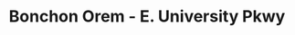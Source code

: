 ---
layout: place
title: "Bonchon Orem - E. University Pkwy"
permalink: /utah/orem/bonchon-orem-e-university-pkwy.html
stateAbbr: UT
stateName: Utah
cityName: Orem
place_id: ChIJqZlpvX-bTYcRvz9Z8GVnSPU
photos:
  - name: >-
      places/ChIJqZlpvX-bTYcRvz9Z8GVnSPU/photos/AeeoHcLxN-EPA9nyR4NHI_fXdrFwMZvQaBXyHFVzGBsXSpacs7OC7WJVHj917cPOej1pkT2nJ1kf89YzwhCEoJfV_gdGzb-7IC1FBWI0OPprvTt_cVRY5w7pMq-XGxYXA0Cl8AZc_cIN20GNAcaa-bHFSHHKrkVgjTV_150s763IxHkdhnAXwJJE0Cx90f294wVnkuB8rZirAs-670y8TrfklhIpw6rDnLi6WwwLuAgprJhivbIfyviOgGfbCoORcGpeoUbgWQTeXOgaQVNUO1W0xlzwOY1WU2EY8pKWGZJ4Hh_roac2buYWg_VNX4xmyfRLTrKKfclrS5PZOgzUNOgUYJV-BlbzQxZFOgK10HzmAnz_cSwG5F4PbtT2xvhaHcHTph7bQDLmhBCg1WWjRPU0xNDPb2oOXnjY0iD_CKNlCm5SgAhf
    widthPx: 3600
    heightPx: 4800
    authorAttributions:
      - displayName: John Briggs
        uri: https://maps.google.com/maps/contrib/108413720156079966246
        photoUri: >-
          https://lh3.googleusercontent.com/a-/ALV-UjWR5aBHEHwZ2_Md8B2xv5kt8W1JrANQ4dnuR2zbq3MY0gnC_2fx=s100-p-k-no-mo
    flagContentUri: >-
      https://www.google.com/local/imagery/report/?cb_client=maps_api_places.places_api&image_key=!1e10!2sCIHM0ogKEICAgMCw-4zz2gE&hl=en-US
    googleMapsUri: >-
      https://www.google.com/maps/place//data=!3m4!1e2!3m2!1sCIHM0ogKEICAgMCw-4zz2gE!2e10!4m2!3m1!1s0x874d9b7fbd6999a9:0xf5486765f0593fbf
  - name: >-
      places/ChIJqZlpvX-bTYcRvz9Z8GVnSPU/photos/AeeoHcK_MGkphiWMPuEkJj1zXd3M3X6yPK5IKVzsRjLt5-uXH2xFAHv0OftQJbFeBcxUrnn0StWESxrsVVXvJ5K11rq_m-x8nKn4ctCK9z5s19bqvfK8UeGSt0QfblwNCV-VVkWIv1wjMkzu0ez2fWTkfcT17-dIt9a9kHogQo7Pwpam26DxpTXXswzXeiU7htHvjnDpmqsv6PfZ0jCTk5nKkMCMkxCtqD7y2Q_HPgUZk_m2Z76GfXOE3lcFh5lG_L2jdXX2ifSc4PMqvaXwpyZN78JnkYDxLRaZKFXBy4hwUlsvZg
    widthPx: 800
    heightPx: 800
    authorAttributions:
      - displayName: Bonchon Orem - E. University Pkwy
        uri: https://maps.google.com/maps/contrib/102187199280061105036
        photoUri: >-
          https://lh3.googleusercontent.com/a-/ALV-UjXm4JPpoDMQ9edFpKux8B3GhZRRbIJuaMG0rEg76DZpGQ1nijPv=s100-p-k-no-mo
    flagContentUri: >-
      https://www.google.com/local/imagery/report/?cb_client=maps_api_places.places_api&image_key=!1e10!2sAF1QipPgDkvelTg1oKAx7aSVQOTZOt8EE4F71p3OuY-9&hl=en-US
    googleMapsUri: >-
      https://www.google.com/maps/place//data=!3m4!1e2!3m2!1sAF1QipPgDkvelTg1oKAx7aSVQOTZOt8EE4F71p3OuY-9!2e10!4m2!3m1!1s0x874d9b7fbd6999a9:0xf5486765f0593fbf
  - name: >-
      places/ChIJqZlpvX-bTYcRvz9Z8GVnSPU/photos/AeeoHcIur51LrnoC_JHKX3L4Q6ZYSClutRJaZ7dW-3IO8JtSf8lcbnD_GZ6APLoV4vtezT6hWGr12JCslQ7mm71ilurN1K6opgBLC9YfOIPWOswSm2_8zxXOJ0-4gIAorIYjopFm6RKYzNjB_AWcYKfjhdWC7kS-Xsk8ugK_sQmIb4rFo1SK9_gnkTXdGMxfwq_FnWw4PIknglgIi0d60-adMQrygrWe6T9ow9tQIpEQQM6JxITZ9VbO8GUItvtX38dBmiwEKPEocyndwBAcpiXYARNFV33PcnhdJBE82WDTL7ktTQ
    widthPx: 1232
    heightPx: 693
    authorAttributions:
      - displayName: Bonchon Orem - E. University Pkwy
        uri: https://maps.google.com/maps/contrib/102187199280061105036
        photoUri: >-
          https://lh3.googleusercontent.com/a-/ALV-UjXm4JPpoDMQ9edFpKux8B3GhZRRbIJuaMG0rEg76DZpGQ1nijPv=s100-p-k-no-mo
    flagContentUri: >-
      https://www.google.com/local/imagery/report/?cb_client=maps_api_places.places_api&image_key=!1e10!2sAF1QipPiTGIqZG5nt7EV9wWjGie86ZxkCSqsvQQGAUa4&hl=en-US
    googleMapsUri: >-
      https://www.google.com/maps/place//data=!3m4!1e2!3m2!1sAF1QipPiTGIqZG5nt7EV9wWjGie86ZxkCSqsvQQGAUa4!2e10!4m2!3m1!1s0x874d9b7fbd6999a9:0xf5486765f0593fbf
  - name: >-
      places/ChIJqZlpvX-bTYcRvz9Z8GVnSPU/photos/AeeoHcLIsCc-WXMjCp9fcKhZD5_b4J-VTgTZJ0VL3ZsNFj8cKTFxUlWygohKRtxZl-QOYfY3MZQvsYGmGqqHOOaNxnxpiFDb1Pzs75s13nq2jlX0aRaeuM7jgqcAARzR15vJLk9Ktwkw1v_3YxuZAZhZOdSDSplFJbCviPx3k6dys7OLSpHjNpwmX546c9zKtTLfeu5hyHeiwm53SDR7VBe_Sxs6ONEYxQpDnesDGBsszioDHur0DDZH1qI5an3S1OAPpnphGyDvrPpLNna2C7A3JNblll6fau5p7kjJsTox8fBe6A
    widthPx: 800
    heightPx: 800
    authorAttributions:
      - displayName: Bonchon Orem - E. University Pkwy
        uri: https://maps.google.com/maps/contrib/102187199280061105036
        photoUri: >-
          https://lh3.googleusercontent.com/a-/ALV-UjXm4JPpoDMQ9edFpKux8B3GhZRRbIJuaMG0rEg76DZpGQ1nijPv=s100-p-k-no-mo
    flagContentUri: >-
      https://www.google.com/local/imagery/report/?cb_client=maps_api_places.places_api&image_key=!1e10!2sAF1QipPrWef6uGFRyTcQN3I7iT28dToiGOtdGx8Pk4Es&hl=en-US
    googleMapsUri: >-
      https://www.google.com/maps/place//data=!3m4!1e2!3m2!1sAF1QipPrWef6uGFRyTcQN3I7iT28dToiGOtdGx8Pk4Es!2e10!4m2!3m1!1s0x874d9b7fbd6999a9:0xf5486765f0593fbf
  - name: >-
      places/ChIJqZlpvX-bTYcRvz9Z8GVnSPU/photos/AeeoHcK3mnGoQCTi1ceAJixTEOH0Qc2lIgjsqMyO6pFP_CbJrS8q7PAsdPrVPr6u3hT9GuVZA1MzWuNYbCXP6OrQoikoJhyMCgVDPNseuPrvtfU9Wh-kdVQTS3nFrzHpo1xdCPUBg1nJXl3w8VBfHw2E8jp-5arHYcmXLGn08m6Ouhh4F-stAi7f4mD6OR4NrrLnan15B86-RwgbefTiziE6kSwkhi4LQBGFHrCg3nivsxX845KqLi2qXdx8M4c6OUglzCGMv3ThSEwVbdvhpL5e4cNP-3Wla8l0lWvUWfOaBL2pKg
    widthPx: 800
    heightPx: 800
    authorAttributions:
      - displayName: Bonchon Orem - E. University Pkwy
        uri: https://maps.google.com/maps/contrib/102187199280061105036
        photoUri: >-
          https://lh3.googleusercontent.com/a-/ALV-UjXm4JPpoDMQ9edFpKux8B3GhZRRbIJuaMG0rEg76DZpGQ1nijPv=s100-p-k-no-mo
    flagContentUri: >-
      https://www.google.com/local/imagery/report/?cb_client=maps_api_places.places_api&image_key=!1e10!2sAF1QipOeBALB7v_ARLrqdqkXUGejrTVeEEEcPIo7J-uB&hl=en-US
    googleMapsUri: >-
      https://www.google.com/maps/place//data=!3m4!1e2!3m2!1sAF1QipOeBALB7v_ARLrqdqkXUGejrTVeEEEcPIo7J-uB!2e10!4m2!3m1!1s0x874d9b7fbd6999a9:0xf5486765f0593fbf
  - name: >-
      places/ChIJqZlpvX-bTYcRvz9Z8GVnSPU/photos/AeeoHcI8UKNfbtWI2UEaskK0xJLaEGZHL9Qfw25tg_KDck9Hxqf6-z25MsCRAPewr6rPtb3USyiGQg4ufrAsjjuq8TD4AnZ-_Wwgyhynd0LxHAizBx6FRPatW3CoiPvYCghnTEI2nOhwRnAZ97x0XA0Sx_ttKDs4c2LtCX7gO-REBKF5J4aN6AdZbBLMjmw6e6dE5VGHyniV4XvXrSitVtvEVZoyN1Rugz5CyzgysypNbt12qqWfV6AnJQS_pIh2GAtJiPSyz5rsloz3mDtr1lzCqziLLpNBtx-DmvdZQoJz0xW0PQ
    widthPx: 1179
    heightPx: 1766
    authorAttributions:
      - displayName: Bonchon Orem - E. University Pkwy
        uri: https://maps.google.com/maps/contrib/102187199280061105036
        photoUri: >-
          https://lh3.googleusercontent.com/a-/ALV-UjXm4JPpoDMQ9edFpKux8B3GhZRRbIJuaMG0rEg76DZpGQ1nijPv=s100-p-k-no-mo
    flagContentUri: >-
      https://www.google.com/local/imagery/report/?cb_client=maps_api_places.places_api&image_key=!1e10!2sAF1QipO8pcXbS9g3vZdDs0mJOuoH30i6pXWHdm2ZRxCJ&hl=en-US
    googleMapsUri: >-
      https://www.google.com/maps/place//data=!3m4!1e2!3m2!1sAF1QipO8pcXbS9g3vZdDs0mJOuoH30i6pXWHdm2ZRxCJ!2e10!4m2!3m1!1s0x874d9b7fbd6999a9:0xf5486765f0593fbf
  - name: >-
      places/ChIJqZlpvX-bTYcRvz9Z8GVnSPU/photos/AeeoHcLCHYofyGuSDVGFpUWcBJgPh0xwXtdsDgx4VFPc8Pk35ElM37dAwRpO5QFbaK0MBC1MifoLlGWK6i9MfQD2pe1rOJ7-A_ZQC6fgwpd8XvZhHS7tFRVZ2l9xdmra1FEFMJE44xmQEiNGDhZzFyyVFXbB5_NxfigAVgjE6Js-ZXthmH3QbbVqY8QU8Y52MeNIhyMJ2T7iWGJSmkew-BHLKsrsfdwVY9Dl-fZvT4Wr4-s4iXOK_l9aqEvnzVNFKqxsU8-6dgnuP5vmuwoCP1XsIGNVq59qksjq6sy0I4hTk2BNbA
    widthPx: 800
    heightPx: 800
    authorAttributions:
      - displayName: Bonchon Orem - E. University Pkwy
        uri: https://maps.google.com/maps/contrib/102187199280061105036
        photoUri: >-
          https://lh3.googleusercontent.com/a-/ALV-UjXm4JPpoDMQ9edFpKux8B3GhZRRbIJuaMG0rEg76DZpGQ1nijPv=s100-p-k-no-mo
    flagContentUri: >-
      https://www.google.com/local/imagery/report/?cb_client=maps_api_places.places_api&image_key=!1e10!2sAF1QipNIAw7ndyxzRv2YBRd2M-Em2yuJQWCnAD4grIBB&hl=en-US
    googleMapsUri: >-
      https://www.google.com/maps/place//data=!3m4!1e2!3m2!1sAF1QipNIAw7ndyxzRv2YBRd2M-Em2yuJQWCnAD4grIBB!2e10!4m2!3m1!1s0x874d9b7fbd6999a9:0xf5486765f0593fbf
  - name: >-
      places/ChIJqZlpvX-bTYcRvz9Z8GVnSPU/photos/AeeoHcLiDpCjmEovCutIVfu3sNoICuamfIK4WfeaVj9sti2P7sFhZtzaxQ6e2Ob8zpcrT0xHHMLMNktz01TDE5jeyL3QRXpfUf3yKuk81KBA-qeQt1M30_tPbpVgb-HltpSlKugB3n2aiwyBubCcBBTgwrxP8Zk7dt8Eyaz0ZeAVluRDHHJlv_mOIDZe7n3RohIzJwwIME3i0T5ripCT7KBoTgll6hxmndytE5FHHpVGraepmDMISFOWs23FAsk65GAPv6pBBSgmQH-l-eh0p5XBNz41eku7NLLVKbRswQq7HJm6Kg
    widthPx: 800
    heightPx: 800
    authorAttributions:
      - displayName: Bonchon Orem - E. University Pkwy
        uri: https://maps.google.com/maps/contrib/102187199280061105036
        photoUri: >-
          https://lh3.googleusercontent.com/a-/ALV-UjXm4JPpoDMQ9edFpKux8B3GhZRRbIJuaMG0rEg76DZpGQ1nijPv=s100-p-k-no-mo
    flagContentUri: >-
      https://www.google.com/local/imagery/report/?cb_client=maps_api_places.places_api&image_key=!1e10!2sAF1QipN4RnxkSybg7L4QlnHE6ANXiJ5ukqCp4QZKBYYV&hl=en-US
    googleMapsUri: >-
      https://www.google.com/maps/place//data=!3m4!1e2!3m2!1sAF1QipN4RnxkSybg7L4QlnHE6ANXiJ5ukqCp4QZKBYYV!2e10!4m2!3m1!1s0x874d9b7fbd6999a9:0xf5486765f0593fbf
  - name: >-
      places/ChIJqZlpvX-bTYcRvz9Z8GVnSPU/photos/AeeoHcK5IgP5aGDcJcecxwYlxvj2h5MA98T2zfXH_qs-LcuGD1F9tj86uMzU9r0dSYHGXRH8DgdngKpbPP0Zmxm8g6nO6Li2aKZXKw36P_YmIsE5mTVXcF2loP_9VaRchBRFdUz8m0lUet3T2EOmqlGcDnXwAA4ZwRyJkn9ijTfqVRHdMQLlkcWVomcAPnLT2cLkbJp64XXe8Z7kH0GFmz4DwHe97uCc0DTtnJ8Cdb5dfAIBTaTzwg_GCk8E-ipGAX9fyUx7_S9YCbbVeeveKzslS5vypTCsidL5HP1Au-r37Mg84A
    widthPx: 800
    heightPx: 800
    authorAttributions:
      - displayName: Bonchon Orem - E. University Pkwy
        uri: https://maps.google.com/maps/contrib/102187199280061105036
        photoUri: >-
          https://lh3.googleusercontent.com/a-/ALV-UjXm4JPpoDMQ9edFpKux8B3GhZRRbIJuaMG0rEg76DZpGQ1nijPv=s100-p-k-no-mo
    flagContentUri: >-
      https://www.google.com/local/imagery/report/?cb_client=maps_api_places.places_api&image_key=!1e10!2sAF1QipMQZcefI2F7RSeCMIFj6L5rKB7WBek6JVW41J1L&hl=en-US
    googleMapsUri: >-
      https://www.google.com/maps/place//data=!3m4!1e2!3m2!1sAF1QipMQZcefI2F7RSeCMIFj6L5rKB7WBek6JVW41J1L!2e10!4m2!3m1!1s0x874d9b7fbd6999a9:0xf5486765f0593fbf
  - name: >-
      places/ChIJqZlpvX-bTYcRvz9Z8GVnSPU/photos/AeeoHcJOEmFAUEzJL-ifz5Jq8N6LdXkgicrHja0zmF2j3HElDx-QETBrWfSG5SVysNYLtFSAi8l_CkgxKThZmSqfhnQqy2VVfiCGspRlo-BVgeQiGa6Bj2L1EiFHKmyh90qwbWiJrrdI5mzReFgM5TW76I1ilfLKc9i6wl5KEmVzN-IW9Jx7_gy6jdvvLcV3mPy-F6R1EbXvQwyKupx5RyX43oVXP22IHDmqPx8Jjp9CmZ3RnD0tdOEK9HbPjXzilezWKA0T4eRtXaDUvcY2o4PNfuSjpMK-482iD0MTF7bZuhvIuw
    widthPx: 800
    heightPx: 800
    authorAttributions:
      - displayName: Bonchon Orem - E. University Pkwy
        uri: https://maps.google.com/maps/contrib/102187199280061105036
        photoUri: >-
          https://lh3.googleusercontent.com/a-/ALV-UjXm4JPpoDMQ9edFpKux8B3GhZRRbIJuaMG0rEg76DZpGQ1nijPv=s100-p-k-no-mo
    flagContentUri: >-
      https://www.google.com/local/imagery/report/?cb_client=maps_api_places.places_api&image_key=!1e10!2sAF1QipOWCRpV3iyDIhlxWAUq7sD6Rb925Bp2Ot0z94Mh&hl=en-US
    googleMapsUri: >-
      https://www.google.com/maps/place//data=!3m4!1e2!3m2!1sAF1QipOWCRpV3iyDIhlxWAUq7sD6Rb925Bp2Ot0z94Mh!2e10!4m2!3m1!1s0x874d9b7fbd6999a9:0xf5486765f0593fbf
address: 541 E University Pkwy Suite A, Orem, UT 84097, USA
street: 541 E University Pkwy Suite A
city: Orem
state: UT
zip: '84097'
country: USA
neighborhood: Hillcrest
latitude: '40.274775'
longitude: '-111.683726'
accessibility_options:
  wheelchairAccessibleParking: true
  wheelchairAccessibleEntrance: true
  wheelchairAccessibleSeating: true
business_status: OPERATIONAL
name: Bonchon Orem - E. University Pkwy
google_maps_links:
  directionsUri: >-
    https://www.google.com/maps/dir//''/data=!4m7!4m6!1m1!4e2!1m2!1m1!1s0x874d9b7fbd6999a9:0xf5486765f0593fbf!3e0
  placeUri: https://maps.google.com/?cid=17674490425137250239
  writeAReviewUri: >-
    https://www.google.com/maps/place//data=!4m3!3m2!1s0x874d9b7fbd6999a9:0xf5486765f0593fbf!12e1
  reviewsUri: >-
    https://www.google.com/maps/place//data=!4m4!3m3!1s0x874d9b7fbd6999a9:0xf5486765f0593fbf!9m1!1b1
  photosUri: >-
    https://www.google.com/maps/place//data=!4m3!3m2!1s0x874d9b7fbd6999a9:0xf5486765f0593fbf!10e5
primary_type: Asian Restaurant
opening_hours:
  regular: null
  current: null
secondary_opening_hours:
  regular:
    weekdayDescriptions: null
    type: null
  current:
    weekdayDescriptions: null
    type: null
phone: null
price_level: null
price_range: null
rating: null
rating_count: 0
website: null
description: null
reviews: null
parking_options: null
payment_options: null
allow_dogs: null
curbside_pickup: null
delivery: null
dine_in: null
good_for_children: null
good_for_groups: null
good_for_sports: null
live_music: null
menu_for_children: null
outdoor_seating: null
reservable: null
restroom: null
serves_beer: null
serves_breakfast: null
serves_brunch: null
serves_cocktails: null
serves_coffee: null
serves_dinner: null
serves_dessert: null
serves_lunch: null
serves_vegetarian_food: null
serves_wine: null
takeout: null
slug: Bonchon-Orem-Edot-University-Pkwy

---